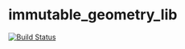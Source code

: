 # immutable_geometry_lib
[![Build Status](https://travis-ci.org/misdake/immutable_geometry_lib.svg?branch=master)](https://travis-ci.org/misdake/immutable_geometry_lib)
